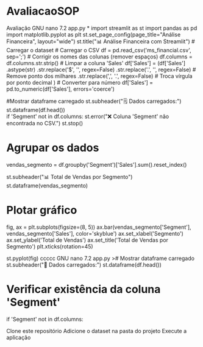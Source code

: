 # AvaliacaoSOP
Avaliação
  GNU nano 7.2                                             app.py *                                                     import streamlit as st                                                                                                  import pandas as pd                                                                                                     import matplotlib.pyplot as plt                                                                                                                                                                                                                 st.set_page_config(page_title="Análise Financeira", layout="wide")                                                                                                                                                                              st.title("📊 Análise Financeira com Streamlit")                                                                                                                                                                                                 # Carregar o dataset                                                                                                    # Carregar o CSV                                                                                                        df = pd.read_csv('ms_financial.csv', sep=';')                                                                                                                                                                                                   # Corrigir os nomes das colunas (remover espaços)                                                                       df.columns = df.columns.str.strip()                                                                                                                                                                                                             # Limpar a coluna 'Sales'                                                                                               df['Sales'] = (df['Sales']                                                                                                              .astype(str)                                                                                                            .str.replace('$', '', regex=False)                                                                                      .str.replace('.', '', regex=False)  # Remove ponto dos milhares                                                         .str.replace(',', '.', regex=False)  # Troca vírgula por ponto decimal                                                 )                                                                                                                                                                                                                                # Converter para número                                                                                                 df['Sales'] = pd.to_numeric(df['Sales'], errors='coerce')  

#Mostrar dataframe carregado
st.subheader("🗒️ Dados carregados:")
st.dataframe(df.head())                                                                                        
if 'Segment' not in df.columns:
    st.error("❌ Coluna 'Segment' não encontrada no CSV.")
    st.stop()

# Agrupar os dados
vendas_segmento = df.groupby('Segment')['Sales'].sum().reset_index()

st.subheader("📊 Total de Vendas por Segmento")
st.dataframe(vendas_segmento)

# Plotar gráfico
fig, ax = plt.subplots(figsize=(8, 5))
ax.bar(vendas_segmento['Segment'], vendas_segmento['Sales'], color='skyblue')
ax.set_xlabel('Segmento')
ax.set_ylabel('Total de Vendas')
ax.set_title('Total de Vendas por Segmento')
plt.xticks(rotation=45)

st.pyplot(fig)
ccccc  GNU nano 7.2                                             app.py                                                 ># Mostrar dataframe carregado
st.subheader("📄 Dados carregados:")
st.dataframe(df.head())

# Verificar existência da coluna 'Segment'
if 'Segment' not in df.columns:    

Clone este repositório
Adicione o dataset na pasta do projeto
Execute a aplicação

